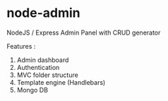 # node-admin
NodeJS / Express Admin Panel with CRUD generator

Features :
1. Admin dashboard
2. Authentication 
3. MVC folder structure
4. Template engine (Handlebars)
5. Mongo DB 
